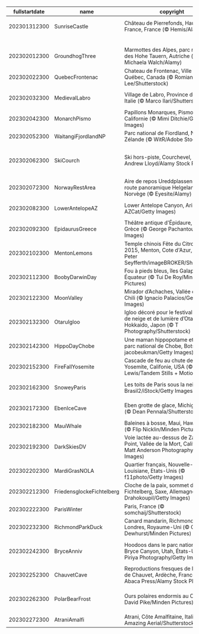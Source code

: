 |fullstartdate|name|copyright|title|image|
|--|--|--|--|--|
202301312300|SunriseCastle|Château de Pierrefonds, Haut-de-France, France (© Hemis/Alamy)|Un château plein d'histoire|![](/fr-FR/2023/02/202301312300SunriseCastle.jpg)|
||||![](/fr-FR/2023/02/.jpg)|
202302012300|GroundhogThree|Marmottes des Alpes, parc national des Hohe Tauern, Autriche (© Michaela Walch/Alamy)|C’est le jour de la marmotte !|![](/fr-FR/2023/02/202302012300GroundhogThree.jpg)|
202302022300|QuebecFrontenac|Chateau de Frontenac, Ville de Québec, Canada (© Romiana Lee/Shutterstock)|Le Carnaval au grand froid !|![](/fr-FR/2023/02/202302022300QuebecFrontenac.jpg)|
202302032300|MedievalLabro|Village de Labro, Province de Rieti, Italie (© Marco Ilari/Shutterstock)|L’histoire nous attend au sommet|![](/fr-FR/2023/02/202302032300MedievalLabro.jpg)|
202302042300|MonarchPismo|Papillons Monarques, Pismo Beach, Californie (© Mimi Ditchie/Getty Images)|La journée du papillon Monarque|![](/fr-FR/2023/02/202302042300MonarchPismo.jpg)|
202302052300|WaitangiFjordlandNP|Parc national de Fiordland, Nouvelle-Zélande  (© WitR/Adobe Stock)|Le paradis sur terre ?|![](/fr-FR/2023/02/202302052300WaitangiFjordlandNP.jpg)|
202302062300|SkiCourch|Ski hors-piste, Courchevel, France (© Andrew Lloyd/Alamy Stock Photo)|Championnats du monde FIS de ski alpin Courchevel Méribel 2023|![](/fr-FR/2023/02/202302062300SkiCourch.jpg)|
202302072300|NorwayRestArea|Aire de repos Ureddplassen sur la route panoramique Helgelandskyste, Norvège (© Eyesite/Alamy)|Aire de repos dans le grand nord|![](/fr-FR/2023/02/202302072300NorwayRestArea.jpg)|
202302082300|LowerAntelopeAZ|Lower Antelope Canyon, Arizona (© AZCat/Getty Images)|Des vagues dans le désert ?|![](/fr-FR/2023/02/202302082300LowerAntelopeAZ.jpg)|
202302092300|EpidaurusGreece|Théâtre antique d'Épidaure, Argolis, Grèce (© George Pachantouris/Getty Images)|Le génie de la Grèce Antique|![](/fr-FR/2023/02/202302092300EpidaurusGreece.jpg)|
202302102300|MentonLemons|Temple chinois Fête du Citron de 2015, Menton, Cote d'Azur, France (© Peter Seyfferth/imageBROKER/Shutterstock)|Un festival unique au monde !|![](/fr-FR/2023/02/202302102300MentonLemons.jpg)|
202302112300|BoobyDarwinDay|Fou à pieds bleus, îles Galapagos, Équateur  (© Tui De Roy/Minden Pictures)|Prêt pour l’atterrissage !|![](/fr-FR/2023/02/202302112300BoobyDarwinDay.jpg)|
202302122300|MoonValley|Mirador d’Achaches, Vallée de la Lune, Chili (© Ignacio Palacios/Getty Images)|On vous promet la Lune !|![](/fr-FR/2023/02/202302122300MoonValley.jpg)|
202302132300|OtaruIgloo|Igloo décoré pour le festival du chemin de neige et de lumière d’Otaru, Hokkaido, Japon (© T Photography/Shutterstock)|C’est l’amour à la neige !|![](/fr-FR/2023/02/202302132300OtaruIgloo.jpg)|
202302142300|HippoDayChobe|Une maman hippopotame et son bébé, parc national de Chobe, Botswana (© jacobeukman/Getty Images)|Journée mondiale de l’hippopotame|![](/fr-FR/2023/02/202302142300HippoDayChobe.jpg)|
202302152300|FireFallYosemite|Cascade de feu au chute de Horsetail, Yosemite, Califonie, USA (© Jeff Lewis/Tandem Stills + Motion)|L’eau en feu ?|![](/fr-FR/2023/02/202302152300FireFallYosemite.jpg)|
202302162300|SnoweyParis|Les toits de Paris sous la neige (© Brasil2/iStock/Getty Images Plus)|Connaissez-vous les toits de Paris ?|![](/fr-FR/2023/02/202302162300SnoweyParis.jpg)|
202302172300|EbenIceCave|Eben grotte de glace, Michigan, USA (© Dean Pennala/Shutterstock)|Un spectacle à couper le souffle|![](/fr-FR/2023/02/202302172300EbenIceCave.jpg)|
202302182300|MauiWhale|Baleines à bosse, Maui, Hawaii, USA (© Flip Nicklin/Minden Pictures)|La reine des océans|![](/fr-FR/2023/02/202302182300MauiWhale.jpg)|
202302192300|DarkSkiesDV|Voie lactée au-dessus de Zabriskie Point, Vallée de la Mort, Californie (© Matt Anderson Photography/Getty Images)|Un ciel plein d'étoiles|![](/fr-FR/2023/02/202302192300DarkSkiesDV.jpg)|
202302202300|MardiGrasNOLA|Quartier français, Nouvelle-Orléans, Louisiane, Etats-Unis (© f11photo/Getty Images)|C’est carnaval !|![](/fr-FR/2023/02/202302202300MardiGrasNOLA.jpg)|
202302212300|FriedensglockeFichtelberg|Cloche de la paix, sommet de Fichtelberg, Saxe, Allemagne (© Jan Drahokoupil/Getty Images)|Une cloche pour la paix|![](/fr-FR/2023/02/202302212300FriedensglockeFichtelberg.jpg)|
202302222300|ParisWinter|Paris, France (© somchaij/Shutterstock)|Paris ville lumière|![](/fr-FR/2023/02/202302222300ParisWinter.jpg)|
202302232300|RichmondParkDuck|Canard mandarin, Richmond Park, Londres, Royaume-Uni  (© Oscar Dewhurst/Minden Pictures)|Un canard coloré pour égayer l’hiver|![](/fr-FR/2023/02/202302232300RichmondParkDuck.jpg)|
202302242300|BryceAnniv|Hoodoos dans le parc national de Bryce Canyon, Utah, États-Unis (© Piriya Photography/Getty Images)|Les hoodoos de Bryce Canyon en hiver|![](/fr-FR/2023/02/202302242300BryceAnniv.jpg)|
202302252300|ChauvetCave|Reproductions fresques de la Grotte de Chauvet, Ardèche, France (© Abaca Press/Alamy Stock Photo)|Voyage au cœur du paléolithique|![](/fr-FR/2023/02/202302252300ChauvetCave.jpg)|
202302262300|PolarBearFrost|Ours polaires endormis au Canada (© David Pike/Minden Pictures)|Créatures majestueuses du Grand Nord|![](/fr-FR/2023/02/202302262300PolarBearFrost.jpg)|
202302272300|AtraniAmalfi|Atrani, Côte Amalfitaine, Italie (© Amazing Aerial/Shutterstock)|Carte postale italienne|![](/fr-FR/2023/02/202302272300AtraniAmalfi.jpg)|
